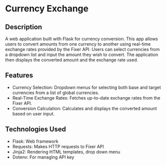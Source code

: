 # Currency Exchange

## Description
A web application built with Flask for currency conversion. This app allows users to convert amounts from one currency to another using real-time exchange rates provided by the Fixer API. Users can select currencies from a dropdown list and input the amount they wish to convert. The application then displays the converted amount and the exchange rate used.

## Features
- Currency Selection: Dropdown menus for selecting both base and target currencies from a list of global currencies.
- Real-Time Exchange Rates: Fetches up-to-date exchange rates from the Fixer API.
- Conversion Calculation: Calculates and displays the converted amount based on user input.

## Technologies Used

- Flask: Web framework
- Requests: Makes HTTP requests to Fixer API
- Jinja2: Rendering HTML templates, drop down menu
- Dotenv: For managing API key
